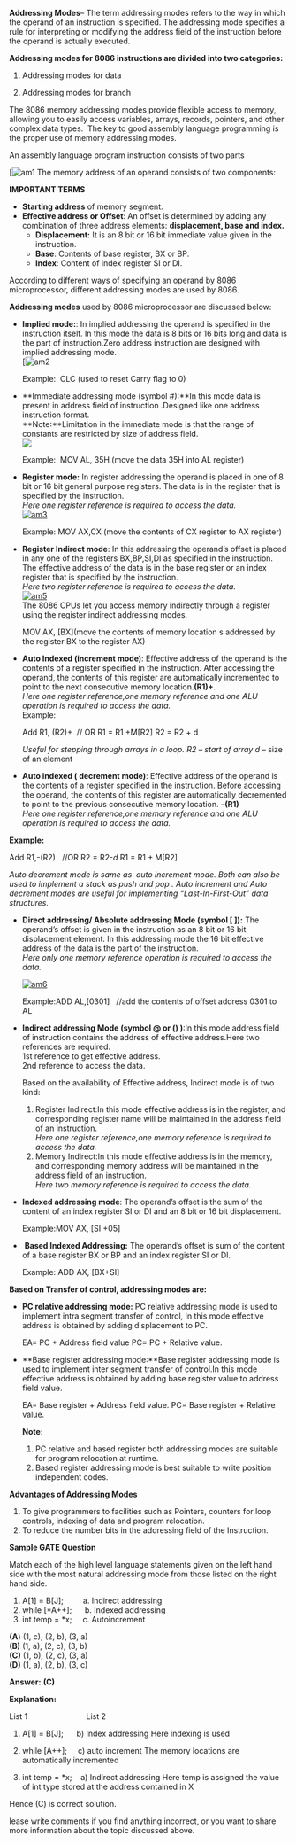 **Addressing Modes**– The term addressing modes refers to the way in which the operand of an instruction is specified. The addressing mode specifies a rule for interpreting or modifying the address field of the instruction before the operand is actually executed.

**Addressing modes for 8086 instructions are divided into two categories:**

1) Addressing modes for data

2) Addressing modes for branch

The 8086 memory addressing modes provide flexible access to memory, allowing you to easily access variables, arrays, records, pointers, and other complex data types.  The key to good assembly language programming is the proper use of memory addressing modes.

An assembly language program instruction consists of two parts

[![am1](af8A0AEF8FAddressing_Modes_1.jpg)
The memory address of an operand consists of two components: 

**IMPORTANT TERMS**

- **Starting address** of memory segment.
- **Effective address or Offset**: An offset is determined by adding any combination of three address elements: **displacement, base and index.**
    - **Displacement:** It is an 8 bit or 16 bit immediate value given in the instruction.
    - **Base**: Contents of base register, BX or BP.
    - **Index**: Content of index register SI or DI.

According to different ways of specifying an operand by 8086 microprocessor, different addressing modes are used by 8086.

**Addressing modes** used by 8086 microprocessor are discussed below:

- **Implied mode:**: In implied addressing the operand is specified in the instruction itself. In this mode the data is 8 bits or 16 bits long and data is the part of instruction.Zero address instruction are designed with implied addressing mode.  
    [![am2](d664a023d0Addressing_Modes_2.jpg)
    
    Example:  CLC (used to reset Carry flag to 0)
    
- **Immediate addressing mode (symbol #):**In this mode data is present in address field of instruction .Designed like one address instruction format.  
    **Note:**Limitation in the immediate mode is that the range of constants are restricted by size of address field.  
    ![](F98Af8B238co-300x159.png)
    
    Example:  MOV AL, 35H (move the data 35H into AL register)
    
- **Register mode:** In register addressing the operand is placed in one of 8 bit or 16 bit general purpose registers. The data is in the register that is specified by the instruction.  
    _Here one register reference is required to access the data._  
    [![am3](8FcBbf178AAddressing_Modes_3.jpg)](8FcBbf178AAddressing_Modes_3.jpg)
    
    Example: MOV AX,CX (move the contents of CX register to AX register)
    
- **Register Indirect mode**: In this addressing the operand’s offset is placed in any one of the registers BX,BP,SI,DI as specified in the instruction. The effective address of the data is in the base register or an index register that is specified by the instruction.  
    _Here two register reference is required to access the data._  
    [![am5](adFcbAFc3DAddressing_Modes_4.jpg)](adFcbAFc3DAddressing_Modes_4.jpg)  
    The 8086 CPUs let you access memory indirectly through a register using the register indirect addressing modes.
    
    MOV AX, [BX](move the contents of memory location s 
    addressed by the register BX to the register AX)
    
- **Auto Indexed (increment mode)**: Effective address of the operand is the contents of a register specified in the instruction. After accessing the operand, the contents of this register are automatically incremented to point to the next consecutive memory location.**(R1)+**.  
    _Here one register reference,one memory reference and one ALU operation is required to access the data._  
    Example:
    
    Add R1, (R2)+  // OR
    R1 = R1 +M[R2]
    R2 = R2 + d 
    
    _Useful for stepping through arrays in a loop. R2 – start of array_ _d_ – size of an element
    
- **Auto indexed ( decrement mode)**: Effective address of the operand is the contents of a register specified in the instruction. Before accessing the operand, the contents of this register are automatically decremented to point to the previous consecutive memory location. _–_**(R1)**  
    _Here one register reference,one memory reference and one ALU operation is required to access the data._

**Example:**

Add R1,-(R2)   //OR
R2 = R2-_d_
R1 = R1 + M[R2] 

_Auto decrement mode is same as  auto increment mode. Both can also be used to implement a stack as push and pop . Auto increment and Auto decrement modes are useful for implementing “Last-In-First-Out” data structures._

- **Direct addressing/ Absolute addressing Mode (symbol [ ]):** The operand’s offset is given in the instruction as an 8 bit or 16 bit displacement element. In this addressing mode the 16 bit effective address of the data is the part of the instruction.  
    _Here only one memory reference operation is required to access the data._
    
    [![am6](59cd5ecaDcAddressing_Modes_5.jpg)](59cd5ecaDcAddressing_Modes_5.jpg)
    
    Example:ADD AL,[0301]   //add the contents of offset address 0301 to AL
    
- **Indirect addressing Mode (symbol @ or () )**:In this mode address field of instruction contains the address of effective address.Here two references are required.  
    1st reference to get effective address.  
    2nd reference to access the data.
    
    Based on the availability of Effective address, Indirect mode is of two kind:
    
    1. Register Indirect:In this mode effective address is in the register, and corresponding register name will be maintained in the address field of an instruction.  
        _Here one register reference,one memory reference is required to access the data._
    2. Memory Indirect:In this mode effective address is in the memory, and corresponding memory address will be maintained in the address field of an instruction.  
        _Here two memory reference is required to access the data._
- **Indexed addressing mode**: The operand’s offset is the sum of the content of an index register SI or DI and an 8 bit or 16 bit displacement.
    
    Example:MOV AX, [SI +05] 
    
-  **Based Indexed Addressing:** The operand’s offset is sum of the content of a base register BX or BP and an index register SI or DI.
    
    Example: ADD AX, [BX+SI] 
    

**Based on Transfer of control, addressing modes are:**

- **PC relative addressing mode:** PC relative addressing mode is used to implement intra segment transfer of control, In this mode effective address is obtained by adding displacement to PC.
    
    EA= PC + Address field value
    PC= PC + Relative value.
    
- **Base register addressing mode:**Base register addressing mode is used to implement inter segment transfer of control.In this mode effective address is obtained by adding base register value to address field value.
    
    EA= Base register + Address field value.
    PC= Base register + Relative value.
    
    **Note:**
    
    1. PC relative and based register both addressing modes are suitable for program relocation at runtime.
    2. Based register addressing mode is best suitable to write position independent codes.

**Advantages of Addressing Modes**

1. To give programmers to facilities such as Pointers, counters for loop controls, indexing of data and program relocation.
2. To reduce the number bits in the addressing field of the Instruction.

**Sample GATE Question**

Match each of the high level language statements given on the left hand side with the most natural addressing mode from those listed on the right hand side.

1. A[1] = B[J];         a. Indirect addressing
2. while [*A++];        b. Indexed  addressing
3. int temp = *x;       c. Autoincrement

**(A**) (1, c), (2, b), (3, a)  
**(B)** (1, a), (2, c), (3, b)  
**(C)** (1, b), (2, c), (3, a)  
**(D)** (1, a), (2, b), (3, c)

**Answer:** **(C)**

**Explanation:**

List 1                           List 2
1) A[1] = B[J];      b) Index addressing 
Here indexing is used

2) while [A++];     c) auto increment
The memory locations are automatically incremented

3) int temp = *x;    a) Indirect addressing
Here temp is assigned the value of int type stored
at the address contained in X

Hence (C) is correct solution.

lease write comments if you find anything incorrect, or you want to share more information about the topic discussed above.